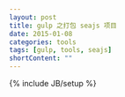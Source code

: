 ```yaml
---
layout: post
title: gulp 之打包 seajs 项目
date: 2015-01-08
categories: tools
tags: [gulp, tools, seajs]
shortContent: ""
---
```

{% include JB/setup %}

